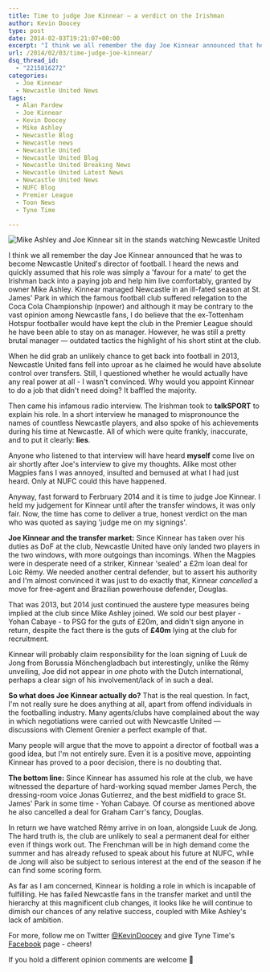 ```yaml
---
title: Time to judge Joe Kinnear – a verdict on the Irishman
author: Kevin Doocey
type: post
date: 2014-02-03T19:21:07+00:00
excerpt: "I think we all remember the day Joe Kinnear announced that he was to become Newcastle United's director of football. I heard the news and quickly assumed that his role was simply a 'favour for a mate'.."
url: /2014/02/03/time-judge-joe-kinnear/
dsq_thread_id:
  - "2215816272"
categories:
  - Joe Kinnear
  - Newcastle United News
tags:
  - Alan Pardew
  - Joe Kinnear
  - Kevin Doocey
  - Mike Ashley
  - Newcastle Blog
  - Newcastle news
  - Newcastle United
  - Newcastle United Blog
  - Newcastle United Breaking News
  - Newcastle United Latest News
  - Newcastle United News
  - NUFC Blog
  - Premier League
  - Toon News
  - Tyne Time

---
```

![Mike Ashley and Joe Kinnear sit in the stands watching Newcastle United](http://www.tynetime.com/wp-content/uploads/2014/02/Mike-Ashley-Joe-Kinnear-Newcastle.jpg "Kinnear - Arrived into the director of football hot-seat brimming with confidence")

I think we all remember the day Joe Kinnear announced that he was to become Newcastle United's director of football. I heard the news and quickly assumed that his role was simply a 'favour for a mate' to get the Irishman back into a paying job and help him live comfortably, granted by owner Mike Ashley. Kinnear managed Newcastle in an ill-fated season at St. James' Park in which the famous football club suffered relegation to the Coca Cola Championship (npower) and although it may be contrary to the vast opinion among Newcastle fans, I do believe that the ex-Tottenham Hotspur footballer would have kept the club in the Premier League should he have been able to stay on as manager. However, he was still a pretty brutal manager — outdated tactics the highlight of his  short stint at the club.

When he did grab an unlikely chance to get back into football in 2013, Newcastle United fans fell into uproar as he claimed he would have absolute control over transfers. Still, I questioned whether he would actually have any real power at all - I wasn't convinced. Why would you appoint Kinnear to do a job that didn't need doing? It baffled the majority.

Then came his infamous radio interview. The Irishman took to **talkSPORT** to explain his role. In a short interview he managed to mispronounce the names of countless Newcastle players, and also spoke of his achievements during his time at Newcastle. All of which were quite frankly, inaccurate, and to put it clearly: **lies**.

Anyone who listened to that interview will have heard **myself** come live on air shortly after Joe's interview to give my thoughts. Alike most other Magpies fans I was annoyed, insulted and bemused at what I had just heard. Only at NUFC could this have happened.

Anyway, fast forward to Ferbruary 2014 and it is time to judge Joe Kinnear. I held my judgement for Kinnear until after the transfer windows, it was only fair. Now, the time has come to deliver a true, honest verdict on the man who was quoted as saying 'judge me on my signings'.

**Joe Kinnear and the transfer market:** Since Kinnear has taken over his duties as DoF at the club, Newcastle United have only landed two players in the two windows, with more outgoings than incomings. When the Magpies were in desperate need of a striker, Kinnear 'sealed' a £2m loan deal for Loic Rémy. We needed another central defender, but to assert his authority and I'm almost convinced it was just to do exactly that, Kinnear _cancelled_ a move for free-agent and Brazilian powerhouse defender, Douglas.

That was 2013, but 2014 just continued the austere type measures being implied at the club since Mike Ashley joined. We sold our best player - Yohan Cabaye - to PSG for the guts of £20m, and didn't sign anyone in return, despite the fact there is the guts of **£40m** lying at the club for recruitment.

Kinnear will probably claim responsibility for the loan signing of Luuk de Jong from Borussia Mönchengladbach but interestingly, unlike the Rémy unveiling, Joe did not appear in _one_ photo with the Dutch international, perhaps a clear sign of his involvement/lack of in such a deal.

**So what does Joe Kinnear actually do?** That is the real question. In fact, I'm not really sure he does anything at all, apart from offend individuals in the footballing industry. Many agents/clubs have complained about the way in which negotiations were carried out with Newcastle United — discussions with Clement Grenier a perfect example of that.

Many people will argue that the move to appoint a director of football was a good idea, but I'm not entirely sure. Even it is a positive move, appointing Kinnear has proved to a poor decision, there is no doubting that.

**The bottom line:** Since Kinnear has assumed his role at the club, we have witnessed the departure of hard-working squad member James Perch, the dressing-room voice Jonas Gutierrez, and the best midfield to grace St. James' Park in some time - Yohan Cabaye. Of course as mentioned above he also cancelled a deal for Graham Carr's fancy, Douglas.

In return we have watched Rémy arrive in on loan, alongside Luuk de Jong. The hard truth is, the club are unlikely to seal a permanent deal for either even if things work out. The Frenchman will be in high demand come the summer and has already refused to speak about his future at NUFC, while de Jong will also be subject to serious interest at the end of the season if he can find some scoring form.

As far as I am concerned, Kinnear is holding a role in which is incapable of fulfilling. He has failed Newcastle fans in the transfer market and until the hierarchy at this magnificent club changes, it looks like he will continue to dimish our chances of any relative success, coupled with Mike Ashley's lack of ambition.

For more, follow me on Twitter [@KevinDoocey](https://twitter.com/kevindoocey "Kevin Doocet Twitter") and give Tyne Time's [Facebook](http://www.facebook.com/tynetime "Tyne Time Facebook") page - cheers!

If you hold a different opinion comments are welcome 🙂
